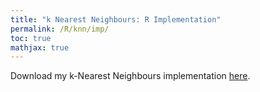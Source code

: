 ```yaml
---
title: "k Nearest Neighbours: R Implementation"
permalink: /R/knn/imp/
toc: true
mathjax: true
---
```


Download my k-Nearest Neighbours implementation [here](github.com/Adrian-Ng/Machine-Learning/tree/master/Nearest-Neighbours).

